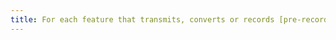 ```yaml
---
title: For each feature that transmits, converts or records [pre-recorded synchronised time-based media](#time-based-media-audio-video-and-synchronised) that has a [captions](#synchronised-captions-media-object) track, are the captions correctly preserved at the end of the process?
---
```

